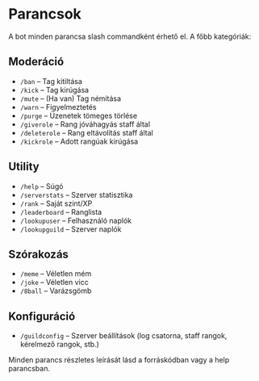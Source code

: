# Parancsok

A bot minden parancsa slash commandként érhető el. A főbb kategóriák:

## Moderáció
- `/ban` – Tag kitiltása
- `/kick` – Tag kirúgása
- `/mute` – (Ha van) Tag némítása
- `/warn` – Figyelmeztetés
- `/purge` – Üzenetek tömeges törlése
- `/giverole` – Rang jóváhagyás staff által
- `/deleterole` – Rang eltávolítás staff által
- `/kickrole` – Adott rangúak kirúgása

## Utility
- `/help` – Súgó
- `/serverstats` – Szerver statisztika
- `/rank` – Saját szint/XP
- `/leaderboard` – Ranglista
- `/lookupuser` – Felhasználó naplók
- `/lookupguild` – Szerver naplók

## Szórakozás
- `/meme` – Véletlen mém
- `/joke` – Véletlen vicc
- `/8ball` – Varázsgömb

## Konfiguráció
- `/guildconfig` – Szerver beállítások (log csatorna, staff rangok, kérelmező rangok, stb.)

Minden parancs részletes leírását lásd a forráskódban vagy a help parancsban.
